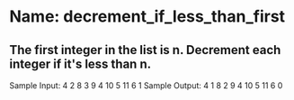 # Name: decrement_if_less_than_first
## The first integer in the list is n. Decrement each integer if it's less than n.
Sample Input: 4 2 8 3 9 4 10 5 11 6 1
Sample Output: 4 1 8 2 9 4 10 5 11 6 0 

